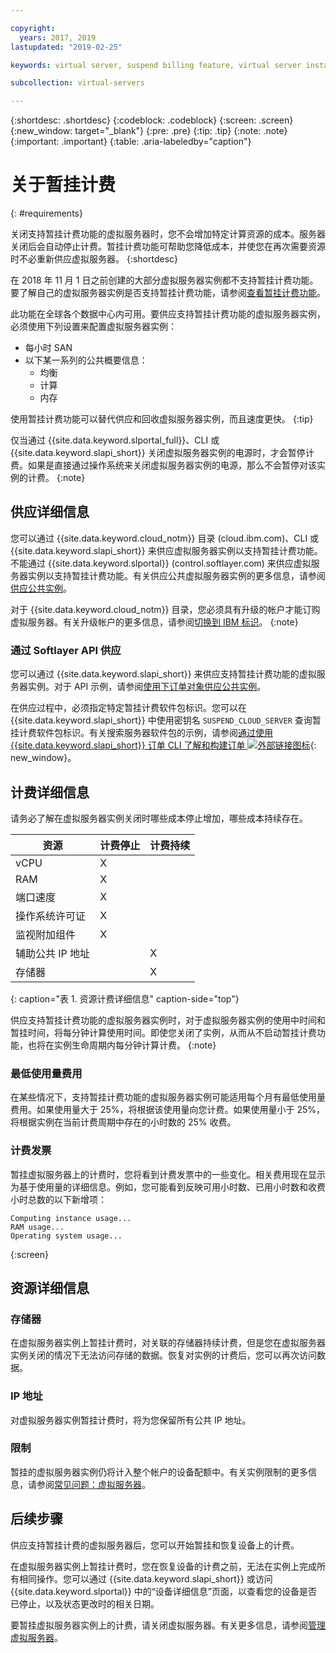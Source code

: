 ```yaml
---

copyright:
  years: 2017, 2019
lastupdated: "2019-02-25"

keywords: virtual server, suspend billing feature, virtual server instances, suspend billing

subcollection: virtual-servers

---
```


{:shortdesc: .shortdesc}
{:codeblock: .codeblock}
{:screen: .screen}
{:new_window: target="_blank"}
{:pre: .pre}
{:tip: .tip}
{:note: .note}
{:important: .important}
{:table: .aria-labeledby="caption"}

# 关于暂挂计费
{: #requirements}

关闭支持暂挂计费功能的虚拟服务器时，您不会增加特定计算资源的成本。服务器关闭后会自动停止计费。暂挂计费功能可帮助您降低成本，并使您在再次需要资源时不必重新供应虚拟服务器。
{:shortdesc}

在 2018 年 11 月 1 日之前创建的大部分虚拟服务器实例都不支持暂挂计费功能。要了解自己的虚拟服务器实例是否支持暂挂计费功能，请参阅[查看暂挂计费功能](/docs/vsi?topic=virtual-servers-viewing-suspend-billing-feature)。

此功能在全球各个数据中心内可用。要供应支持暂挂计费功能的虚拟服务器实例，必须使用下列设置来配置虚拟服务器实例：

* 每小时 SAN
* 以下某一系列的公共概要信息：
  * 均衡
  * 计算
  * 内存

使用暂挂计费功能可以替代供应和回收虚拟服务器实例，而且速度更快。
{:tip}

仅当通过 {{site.data.keyword.slportal_full}}、CLI 或 {{site.data.keyword.slapi_short}} 关闭虚拟服务器实例的电源时，才会暂停计费。如果是直接通过操作系统来关闭虚拟服务器实例的电源，那么不会暂停对该实例的计费。
{:note}

## 供应详细信息

您可以通过 {{site.data.keyword.cloud_notm}} 目录 (cloud.ibm.com)、CLI 或 {{site.data.keyword.slapi_short}} 来供应虚拟服务器实例以支持暂挂计费功能。不能通过 {{site.data.keyword.slportal}} (control.softlayer.com) 来供应虚拟服务器实例以支持暂挂计费功能。有关供应公共虚拟服务器实例的更多信息，请参阅[供应公共实例](/docs/vsi?topic=virtual-servers-ordering-vs-public#ordering-vs-public)。

对于 {{site.data.keyword.cloud_notm}} 目录，您必须具有升级的帐户才能订购虚拟服务器。有关升级帐户的更多信息，请参阅[切换到 IBM 标识](/docs/account?topic=account-unifyingaccounts#unifyingaccounts)。
{:note}

### 通过 Softlayer API 供应
您可以通过 {{site.data.keyword.slapi_short}} 来供应支持暂挂计费功能的虚拟服务器实例。对于 API 示例，请参阅[使用下订单对象供应公共实例](/docs/vsi?topic=virtual-servers-api-rest-public#provisioning-a-public-instance-using-place-order-object)。

在供应过程中，必须指定特定暂挂计费软件包标识。您可以在 {{site.data.keyword.slapi_short}} 中使用密钥名 `SUSPEND_CLOUD_SERVER` 查询暂挂计费软件包标识。有关搜索服务器软件包的示例，请参阅[通过使用 {{site.data.keyword.slapi_short}} 订单 CLI 了解和构建订单 ![外部链接图标](../icons/launch-glyph.svg "外部链接图标")](https://softlayer.github.io/article/understanding-ordering/){: new_window}。

## 计费详细信息

请务必了解在虚拟服务器实例关闭时哪些成本停止增加，哪些成本持续存在。

| 资源                      | 计费停止   | 计费持续 |
| ----------------------------- | ----------------- | ---------------- |
|vCPU|X|                  |
|RAM|X|                  |
|端口速度|X|                  |
|操作系统许可证            |X|                  |
| 监视附加组件            |X|                  |
| 辅助公共 IP 地址         |                   |X|
|存储器|                   |X|
{: caption="表 1. 资源计费详细信息" caption-side="top"}   

供应支持暂挂计费功能的虚拟服务器实例时，对于虚拟服务器实例的使用中时间和暂挂时间，将每分钟计算使用时间。即使您关闭了实例，从而从不启动暂挂计费功能，也将在实例生命周期内每分钟计算计费。
{:note}

### 最低使用量费用
在某些情况下，支持暂挂计费功能的虚拟服务器实例可能适用每个月有最低使用量费用。如果使用量大于 25%，将根据该使用量向您计费。如果使用量小于 25%，将根据实例在当前计费周期中存在的小时数的 25% 收费。

### 计费发票
暂挂虚拟服务器上的计费时，您将看到计费发票中的一些变化。相关费用现在显示为基于使用量的详细信息。例如，您可能看到反映可用小时数、已用小时数和收费小时总数的以下新增项：

```
Computing instance usage...
RAM usage...
Operating system usage...
```
{:screen}

## 资源详细信息

### 存储器

在虚拟服务器实例上暂挂计费时，对关联的存储器持续计费，但是您在虚拟服务器实例关闭的情况下无法访问存储的数据。恢复对实例的计费后，您可以再次访问数据。

### IP 地址

对虚拟服务器实例暂挂计费时，将为您保留所有公共 IP 地址。

### 限制

暂挂的虚拟服务器实例仍将计入整个帐户的设备配额中。有关实例限制的更多信息，请参阅[常见问题：虚拟服务器](/docs/vsi?topic=virtual-servers-faqs-virtual-servers#concurrent)。

## 后续步骤
供应支持暂挂计费的虚拟服务器后，您可以开始暂挂和恢复设备上的计费。


在虚拟服务器实例上暂挂计费时，您在恢复设备的计费之前，无法在实例上完成所有相同操作。您可以通过 {{site.data.keyword.slapi_short}} 或访问 {{site.data.keyword.slportal}} 中的“设备详细信息”页面，以查看您的设备是否已停止，以及状态更改时的相关日期。

要暂挂虚拟服务器实例上的计费，请关闭虚拟服务器。有关更多信息，请参阅[管理虚拟服务器](/docs/vsi?topic=virtual-servers-managing-virtual-servers)。
